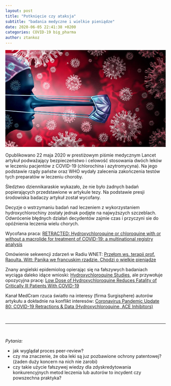 ```yaml
---
layout: post
title: "Potknięcie czy ataksja"
subtitle: "badania medyczne i wielkie pieniądze"
date: 2020-06-05 22:41:38 +0200
categories: COVID-19 big_pharma
author: ztankoz
---
```


![Pinokio](https://raw.githubusercontent.com/ztankoz/blog_med/master/assets/covid_pinokio.jpg)

Opublikowano 22 maja 2020 w prestiżowym piśmie medycznym Lancet artykuł podważający bezpieczeństwo i celowość stosowania dwóch leków w leczeniu pacjentów z COVID-19 (chlorochina i azytromycyna). Na jego podstawie rządy państw oraz WHO wydały zalecenia zakończenia testów tych preparatów w leczeniu choroby.

Śledztwo dziennikaraskie wykazało, że nie było żadnych badań popierających przedstawione w artykule tezy. Na podstawie presji środowiska badaczy artykuł został wycofany.

Decyzje o wstrzymaniu badań nad leczeniem z wykorzystaniem hydroxychlorochiny zostały jednak podjęte na najwyższych szczeblach. Odwrócenie błędnych działań decydentów zajmie czas i przyczyni sie do opóźnienia leczenia wielu chorych.

Wycofana praca: [RETRACTED: Hydroxychloroquine or chloroquine with or without a macrolide for treatment of COVID-19: a multinational registry analysis](<https://www.thelancet.com/journals/lancet/article/PIIS0140-6736(20)31180-6/fulltext>)

Omówienie sekwencji zdarzeń w Radiu WNET: [Przełom ws. terapii prof. Raoulta. Witt: Panika we francuskim rządzie. Chodzi o wielkie pieniądze](https://youtu.be/QamQTL8g_3k)

Znany angielski epidemiolog opierając się na fałszywych badaniach wyciąga daleko idące wnioski: [Hydroxychloroquine Studies](https://youtu.be/-7za_j7f3L0), ale przywołuje opozycyjna pracę: [Low Dose of Hydroxychloroquine Reduces Fatality of Critically Ill Patients With COVID-19](https://pubmed.ncbi.nlm.nih.gov/32418114/)

Kanał MedCram rzuca światło na interesy (firma Surgisphere) autorów artykułu a dokładnie na konflikt interesów: [Coronavirus Pandemic Update 80: COVID-19 Retractions & Data (Hydroxychloroquine, ACE Inhibitors)](https://youtu.be/KS-mHOtXX84)

<br>
<hr>
<br>

_Pytania:_

- jak wyglądał proces peer-review?
- czy ma znaczenie, że oba leki są juz pozbawione ochrony patentowej? (żaden duży koncern na nich nie zarobi)
- czy takie użycie fałszywej wiedzy dla zdyskredytowania konkurencyjnych metod leczenia lub autorów to incydent czy powszechna praktyka?
